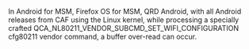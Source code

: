 In Android for MSM, Firefox OS for MSM, QRD Android, with all Android releases from CAF using the Linux kernel, while processing a specially crafted QCA_NL80211_VENDOR_SUBCMD_SET_WIFI_CONFIGURATION cfg80211 vendor command, a buffer over-read can occur.